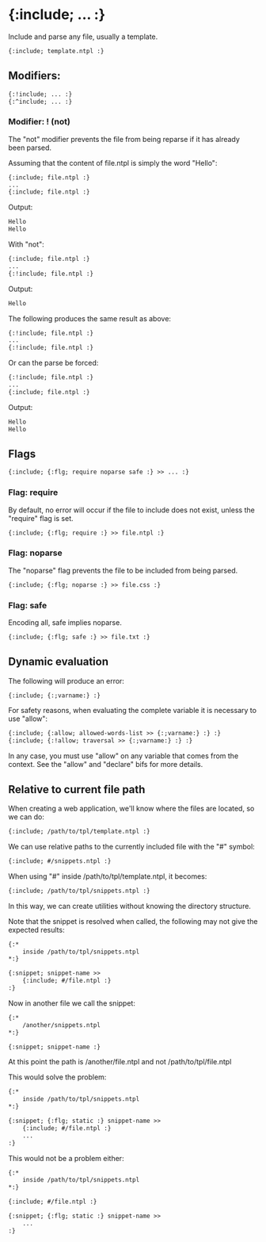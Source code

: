 {:include; ... :}
=================

Include and parse any file, usually a template.

```html
{:include; template.ntpl :}
```

Modifiers:
----------

```html
{:!include; ... :}
{:^include; ... :}
```

### Modifier: ! (not)

The "not" modifier prevents the file from being reparse if it has already been parsed.

Assuming that the content of file.ntpl is simply the word "Hello":

```html
{:include; file.ntpl :}
...
{:include; file.ntpl :}
```

Output:

```html
Hello
Hello
```

With "not":

```html
{:include; file.ntpl :}
...
{:!include; file.ntpl :}
```

Output:

```html
Hello
```

The following produces the same result as above:

```html
{:!include; file.ntpl :}
...
{:!include; file.ntpl :}
```

Or can the parse be forced:

```html
{:!include; file.ntpl :}
...
{:include; file.ntpl :}
```

Output:

```html
Hello
Hello
```

Flags
-----

```html
{:include; {:flg; require noparse safe :} >> ... :}
```

### Flag: require

By default, no error will occur if the file to include does not exist, unless the "require" flag is set.

```html
{:include; {:flg; require :} >> file.ntpl :}
```

### Flag: noparse

The "noparse" flag prevents the file to be included from being parsed.

```html
{:include; {:flg; noparse :} >> file.css :}
```

### Flag: safe

Encoding all, safe implies noparse.

```html
{:include; {:flg; safe :} >> file.txt :}
```

Dynamic evaluation
------------------

The following will produce an error:

```html
{:include; {:;varname:} :}
```

For safety reasons, when evaluating the complete variable it is necessary to use "allow":

```html
{:include; {:allow; allowed-words-list >> {:;varname:} :} :}
{:include; {:!allow; traversal >> {:;varname:} :} :}
```

In any case, you must use "allow" on any variable that comes from the context. See the "allow" and "declare" bifs for more details.

Relative to current file path
-----------------------------

When creating a web application, we'll know where the files are located, so we can do:

```html
{:include; /path/to/tpl/template.ntpl :}
```

We can use relative paths to the currently included file with the "#" symbol:

```html
{:include; #/snippets.ntpl :}
```

When using "#" inside /path/to/tpl/template.ntpl, it becomes:

```html
{:include; /path/to/tpl/snippets.ntpl :}
```

In this way, we can create utilities without knowing the directory structure.

Note that the snippet is resolved when called, the following may not give the expected results:

```html
{:*
    inside /path/to/tpl/snippets.ntpl
*:}

{:snippet; snippet-name >>
    {:include; #/file.ntpl :}
:}
```

Now in another file we call the snippet:

```html
{:*
    /another/snippets.ntpl
*:}

{:snippet; snippet-name :}
```

At this point the path is /another/file.ntpl and not /path/to/tpl/file.ntpl

This would solve the problem:

```html
{:*
    inside /path/to/tpl/snippets.ntpl
*:}

{:snippet; {:flg; static :} snippet-name >>
    {:include; #/file.ntpl :}
    ...
:}
```

This would not be a problem either:

```html
{:*
    inside /path/to/tpl/snippets.ntpl
*:}

{:include; #/file.ntpl :}

{:snippet; {:flg; static :} snippet-name >>
    ...
:}
```
